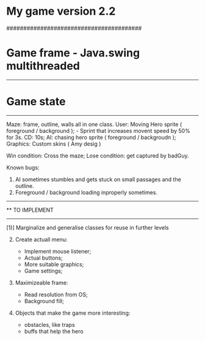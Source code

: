 # My game version 2.2
########################################

# Game frame - Java.swing multithreaded
-----------------------------------------

# Game state
-----------------------------------------
 Maze: frame, outline, walls all in one class.
 User: Moving Hero sprite ( foreground / background );
     - Sprint that increases movent speed by 50% for 3s. CD: 10s;
 AI: chasing hero sprite ( foreground / backgroudn );
 Graphics: Custom skins ( Amy desig )

 Win condition: Cross the maze;
 Lose condition: get captured by badGuy.
 
 Known bugs:
 1) AI sometimes stumbles and gets stuck on small passages and the outline.
 2) Foreground / background loading inproperly sometimes.


********************************************************************
** TO IMPLEMENT
********************************************************************
[1)] Marginalize and generalise classes for reuse in further levels

 2) Create actuall menu:
     - Implement mouse listener;
     - Actual buttons;
     - More suitable graphics;
     - Game settings;

 3) Maximizeable frame:
     - Read resolution from OS;
     - Background fill;

 4) Objects that make the game more interesting:
     - obstacles, like traps
     - buffs that help the hero
 
